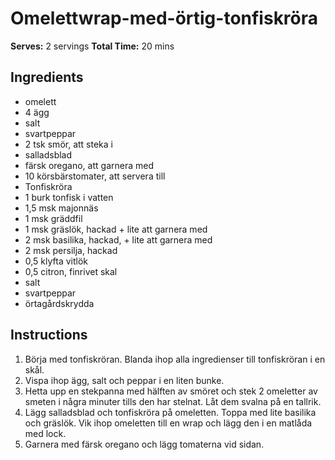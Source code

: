 # Omelettwrap-med-örtig-tonfiskröra
**Serves:** 2 servings
**Total Time:** 20 mins

## Ingredients
- omelett
- 4 ägg
- salt
- svartpeppar
- 2 tsk smör, att steka i
- salladsblad
- färsk oregano, att garnera med
- 10 körsbärstomater, att servera till
- Tonfiskröra
- 1 burk tonfisk i vatten
- 1,5 msk majonnäs
- 1 msk gräddfil
- 1 msk gräslök, hackad + lite att garnera med
- 2 msk basilika, hackad, + lite att garnera med
- 2 msk persilja, hackad
- 0,5 klyfta vitlök
- 0,5 citron, finrivet skal
- salt
- svartpeppar
- örtagårdskrydda

## Instructions
1. Börja med tonfiskröran. Blanda ihop alla ingredienser till tonfiskröran i en skål.
2. Vispa ihop ägg, salt och peppar i en liten bunke.
3. Hetta upp en stekpanna med hälften av smöret och stek 2 omeletter av smeten i några minuter tills den har stelnat. Låt dem svalna på en tallrik.
4. Lägg salladsblad och tonfiskröra på omeletten. Toppa med lite basilika och gräslök. Vik ihop omeletten till en wrap och lägg den i en matlåda med lock.
5. Garnera med färsk oregano och lägg tomaterna vid sidan.
